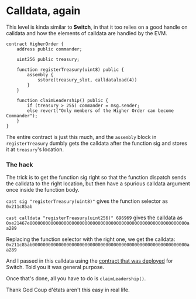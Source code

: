 # Calldata, again

This level is kinda similar to **Switch**, in that it too relies on a good handle on calldata and how the elements of calldata are handled by the EVM.

```solidity
contract HigherOrder {
    address public commander;

    uint256 public treasury;

    function registerTreasury(uint8) public {
        assembly {
            sstore(treasury_slot, calldataload(4))
        }
    }

    function claimLeadership() public {
        if (treasury > 255) commander = msg.sender;
        else revert("Only members of the Higher Order can become Commander");
    }
}
```

The entire contract is just this much, and the `assembly` block in `registerTreasury` dumbly gets the calldata after the function sig and stores it at `treasury`'s location.

### The hack

The trick is to get the function sig right so that the function dispatch sends the calldata to the right location, but then have a spurious calldata argument once inside the function body.

`cast sig "registerTreasury(uint8)"` gives the function selector as `0x211c85ab`

`cast calldata "registerTreasury(uint256)" 696969` gives the calldata as `0xe21467e800000000000000000000000000000000000000000000000000000000000aa289`

Replacing the function selector with the right one, we get the calldata:
`0x211c85ab00000000000000000000000000000000000000000000000000000000000aa289`

And I passed in this calldata using the [contract that was deployed](https://sepolia.etherscan.io/address/0x6a86b69deb94fa740e66ace6ec1a0e8105129ce9#code) for Switch. Told you it was general purpose.

Once that's done, all you have to do is `claimLeadership()`.

Thank God Coup d'états aren't this easy in real life.

